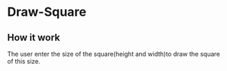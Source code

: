 # Draw-Square

## How it work
The user enter the size of the square(height and width)to draw the square of this size.
